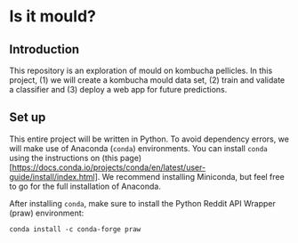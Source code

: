 # Is it mould?
## Introduction
This repository is an exploration of mould on kombucha pellicles. In this project, (1) we will create a kombucha mould data set, (2) train and validate a classifier and (3) deploy a web app for future predictions.

## Set up
This entire project will be written in Python. To avoid dependency errors, we will make use of Anaconda (`conda`) environments. You can install `conda` using the instructions on (this page)[https://docs.conda.io/projects/conda/en/latest/user-guide/install/index.html]. We recommend installing Miniconda, but feel free to go for the full installation of Anaconda.

After installing `conda`, make sure to install the Python Reddit API Wrapper (praw) environment:

```
conda install -c conda-forge praw
```